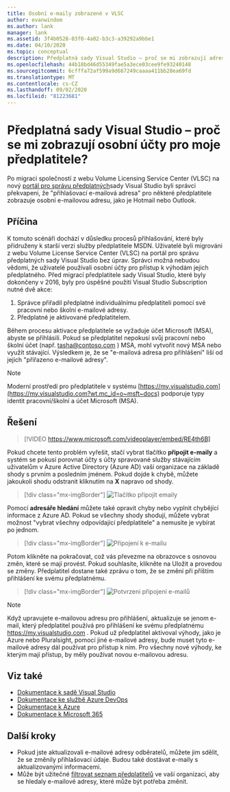 ```yaml
---
title: Osobní e-maily zobrazené v VLSC
author: evanwindom
ms.author: lank
manager: lank
ms.assetid: 3f4b0528-03f0-4a02-b3c3-a39292a9bbe1
ms.date: 04/10/2020
ms.topic: conceptual
description: Předplatná sady Visual Studio – proč se mi zobrazují adresy služby Hotmail nebo Gmail pro moje předplatitele?
ms.openlocfilehash: 44b18bd46d55349fae5a3ece03cee9fe93240148
ms.sourcegitcommit: 6cfffa72af599a9d667249caaaa411bb28ea69fd
ms.translationtype: MT
ms.contentlocale: cs-CZ
ms.lasthandoff: 09/02/2020
ms.locfileid: "81223681"
---
```

# <a name="visual-studio-subscriptions--why-do-i-see-personal-accounts-for-my-subscribers"></a>Předplatná sady Visual Studio – proč se mi zobrazují osobní účty pro moje předplatitele?
Po migraci společností z webu Volume Licensing Service Center (VLSC) na nový [portál pro správu předplatných](https://manage.visualstudio.com)sady Visual Studio byli správci překvapeni, že "přihlašovací e-mailová adresa" pro některé předplatitele zobrazuje osobní e-mailovou adresu, jako je Hotmail nebo Outlook.  

## <a name="cause"></a>Příčina
K tomuto scénáři dochází v důsledku procesů přihlašování, které byly přidruženy k starší verzi služby předplatitele MSDN. Uživatelé byli migrováni z webu Volume License Service Center (VLSC) na portál pro správu předplatných sady Visual Studio bez úprav. Správci možná nebudou vědomi, že uživatelé používali osobní účty pro přístup k výhodám jejich předplatného. Před migrací předplatitele sady Visual Studio, které byly dokončeny v 2016, byly pro úspěšné použití Visual Studio Subscription nutné dvě akce:
1. Správce přiřadil předplatné individuálnímu předplatiteli pomocí své pracovní nebo školní e-mailové adresy.
2. Předplatné je aktivované předplatitelem.

Během procesu aktivace předplatitele se vyžaduje účet Microsoft (MSA), abyste se přihlásili. Pokud se předplatitel nepokusí svůj pracovní nebo školní účet (např. tasha@contoso.com ) MSA, mohl vytvořit nový MSA nebo využít stávající. Výsledkem je, že se "e-mailová adresa pro přihlášení" liší od jejich "přiřazeno e-mailové adresy".

> [!NOTE]
> Moderní prostředí pro předplatitele v systému [https://my.visualstudio.com](https://my.visualstudio.com?wt.mc_id=o~msft~docs) podporuje typy identit pracovní/školní a účet Microsoft (MSA).

## <a name="solution"></a>Řešení

> [!VIDEO https://www.microsoft.com/videoplayer/embed/RE4th6B]

Pokud chcete tento problém vyřešit, stačí vybrat tlačítko **připojit e-maily** a systém se pokusí porovnat účty s účty spravované služby stávajícím uživatelům v Azure Active Directory (Azure AD) vaší organizace na základě shody s prvním a posledním jménem. Pokud dojde k chybě, můžete jakoukoli shodu odstranit kliknutím na **X** napravo od shody.  

> [!div class="mx-imgBorder"]
> ![Tlačítko připojit emaily](_img/connect-emails/connect-emails-button.png)

Pomocí **adresáře hledání** můžete také opravit chyby nebo vyplnit chybějící informace z Azure AD. Pokud se všechny shody shodují, můžete vybrat možnost "vybrat všechny odpovídající předplatitele" a nemusíte je vybírat po jednom.  

> [!div class="mx-imgBorder"]
> ![Připojení k e-mailu](_img/connect-emails/connect-emails-flyout.png)

Potom klikněte na pokračovat, což vás převezme na obrazovce s osnovou změn, které se mají provést. Pokud souhlasíte, klikněte na Uložit a provedou se změny. Předplatitel dostane také zprávu o tom, že se změní při příštím přihlášení ke svému předplatnému.   

> [!div class="mx-imgBorder"]
> ![Potvrzení připojení e-mailů](_img/connect-emails/connect-emails-confirm.png) 

> [!NOTE]
> Když upravujete e-mailovou adresu pro přihlášení, aktualizuje se jenom e-mail, který předplatitel používá pro přihlášení ke svému předplatnému https://my.visualstudio.com . Pokud už předplatitel aktivoval výhody, jako je Azure nebo Pluralsight, pomocí jiné e-mailové adresy, bude muset tyto e-mailové adresy dál používat pro přístup k nim. Pro všechny nové výhody, ke kterým mají přístup, by měly používat novou e-mailovou adresu. 

## <a name="see-also"></a>Viz také
- [Dokumentace k sadě Visual Studio](https://docs.microsoft.com/visualstudio/)
- [Dokumentace ke službě Azure DevOps](https://docs.microsoft.com/azure/devops/)
- [Dokumentace k Azure](https://docs.microsoft.com/azure/)
- [Dokumentace k Microsoft 365](https://docs.microsoft.com/microsoft-365/)

##  <a name="next-steps"></a>Další kroky
- Pokud jste aktualizovali e-mailové adresy odběratelů, můžete jim sdělit, že se změnily přihlašovací údaje.  Budou také dostávat e-maily s aktualizovanými informacemi.
- Může být užitečné [filtrovat seznam předplatitelů](search-license.md) ve vaší organizaci, aby se hledaly e-mailové adresy, které může být potřeba změnit.  
